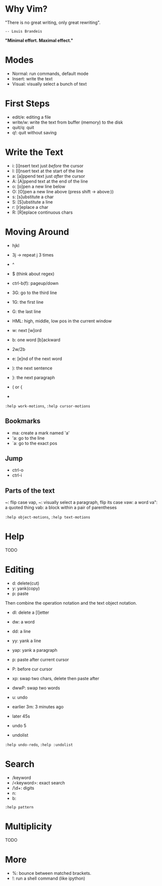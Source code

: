 # Why Vim?

"There is no great writing, only great rewriting".

	-- Louis Brandeis

**"Minimal effort. Maximal effect."**

# Modes

* Normal: run commands, default mode
* Insert: write the text
* Visual: visually select a bunch of text

# First Steps

* edit/e: editing a file
* write/w: write the text from buffer (memory) to the disk
* quit/q: quit
* q!: quit without saving

# Write the Text

* i: [i]nsert text just *before* the cursor
* I: [I]nsert text at the start of the line
* a: [a]ppend text just *after* the cursor
* A: [A]ppend text at the end of the line
* o: [o]pen a new line below
* O: [O]pen a new line above (press shift -> above:))
* s: [s]ubstitute a char
* S: [S]ubstitute a line
* r: [r]eplace a char
* R: [R]eplace continuous chars

# Moving Around

* hjkl
* 3j -> repeat j 3 times
* ^
* $ (think about regex)
* ctrl-b(f): pageup/down

* 3G: go to the third line
* 1G: the first line
* G: the last line
* HML: high, middle, low pos in the current window

* w: next [w]ord
* b: one word [b]ackward 
* 2w/2b
* e: [e]nd of the next word
* ): the next sentence
* }: the next paragraph
* ( or {
* 

`:help work-motions`, `:help cursor-motions`

## Bookmarks

* ma: create a mark named 'a'
* 'a: go to the line
* `a: go to the exact pos

## Jump

* ctrl-o
* ctrl-i

## Parts of the text

~: flip case
vap, ~: visually select a paragraph, flip its case
vaw: a word
va": a quoted thing
vab: a block within a pair of parentheses

`:help object-motions`, `:help text-motions`

# Help

TODO

# Editing

* d: delete(cut)
* y: yank(copy)
* p: paste

Then combine the operation notation and the text object notation.

* dl: delete a [l]etter
* dw: a word
* dd: a line
* yy: yank a line
* yap: yank a paragraph
* p: paste after current cursor
* P: before cur cursor

* xp: swap two chars, delete then paste after
* dwwP: swap two words

* u: undo
* earlier 3m: 3 minutes ago
* later 45s
* undo 5
* undolist

`:help undo-redo`, `:help :undolist`

# Search

* /keyword<cr>
* /\<keyword\>: exact search
* /\d\+: digits
* n:
* b:

`:help pattern`

# Multiplicity

TODO

# More

* %: bounce between matched brackets.
* !: run a shell command (like ipython)

